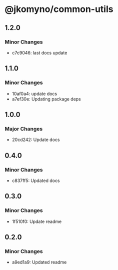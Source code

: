 # @jkomyno/common-utils

## 1.2.0

### Minor Changes

- c7c9046: last docs update

## 1.1.0

### Minor Changes

- 10af0a4: update docs
- a7ef30e: Updating package deps

## 1.0.0

### Major Changes

- 20cd242: Update docs

## 0.4.0

### Minor Changes

- c837ff5: Updated docs

## 0.3.0

### Minor Changes

- 1f510f0: Update readme

## 0.2.0

### Minor Changes

- a9ed1a9: Updated readme
